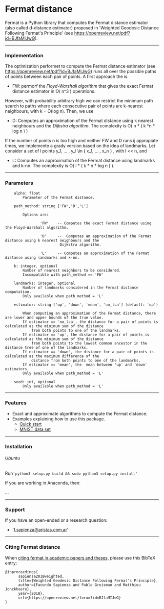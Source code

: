 # Fermat distance

Fermat is a Python library that computes the Fermat distance estimator (also called d-distance estimator) proposed in 'Weighted Geodesic Distance Following Fermat's Principle' (see https://openreview.net/pdf?id=BJfaMIJwG).

---
### Implementation

The optimization performet to compute the Fermat distance estimator (see https://openreview.net/pdf?id=BJfaMIJwG) runs all over the possible paths of points between each pair of points. A first approach the is

   * FW: permorf the _Floyd-Warshall algorithm_ that gives the exact Fermat distance estimator in O( n^3 ) operations.
   
However, with probability arbitrary high we can restrict the minimum path search to paths where each consecutive pair of points are k-nearest neighbours, with k = O(log n). Then, we use
   
   * D: Computes an approximation of the Fermat distance using k nearest neighbours and the _Dijkstra algorithm_. The complexity is O( n * ( k *n * log n ) )

If the number of points n is too high and neither FW and D runs ij appropiate times, we implemente a grady version based on the idea of landmarks. Let consider a set of l points y_1, ... , y_l \in { x_1, ... , x_n } , with l << n, and 

   * L: Computes an approximation of the Fermat distance using landmarks and k-nn. The complexity is O( l * ( k * n * log n ) ).

---
### Parameters

        alpha: float
            Parameter of the Fermat distance.
            
        path_method: string ['FW','D','L']
        
            Options are:

                    'FW'    -- Computes the exact Fermat distance using the Floyd-Warshall algorithm. 

                    'D'     --  Computes an approximation of the Fermat distance using k nearest neighbours and the
                             Dijkstra algorithm. 

                    'L'     -- Computes an approximation of the Fermat distance using landmarks and k-nn.

        k: integer, optional
            Number of nearest neighbors to be considered.
            Incompatible with path_method == 'FW'

        landmarks: integer, optional
            Number of landmarks considered in the Fermat distance computation.
            Only available when path_method = 'L'

        estimator: string ['up', 'down', 'mean', 'no_lca'] (default: 'up')
        
            When computing an approximation of the Fermat distance, there are lower and upper bounds of the true value.
            If estimator == 'no_lca', the distance for a pair of points is calculated as the minimum sum of the distance
                from both points to one of the landmarks.
            If estimator == 'up', the distance for a pair of points is calculated as the minimum sum of the distance
                from both points to the lowest common ancestor in the distance tree of one of the landmarks.
            If estimator == 'down', the distance for a pair of points is calculated as the maximum difference of the
                distance from both points to one of the landmarks.
            If estimator == 'mean', the  mean between 'up' and 'down' estimators.
            Only available when path_method = 'L'

        seed: int, optional
            Only available when path_method = 'L'

---
### Features

- Exact and approximate algorithms to compute the Fermat distance.
- Examples explaining how to use this package.
    * [Quick start] 
    * [MNIST data set]

---
### Installation

###### Ubuntu

Run`'python3 setup.py build && sudo python3 setup.py install'`

If you are working in Anaconda, then:

...

---
### Support

If you have an open-ended or a research question:
-  'f.sapienza@aristas.com.ar'

---
### Citing Fermat distance

When [citing fermat in academic papers and theses], please use this
BibTeX entry:

    @inproceedings{
          sapienza2018weighted,
          title={Weighted Geodesic Distance Following Fermat's Principle},
          author={Facundo Sapienza and Pablo Groisman and Matthieu Jonckheere},
          year={2018},
          url={https://openreview.net/forum?id=BJfaMIJwG}
    }

[Quick start]:https://github.com/facusapienza21/Fermat-distance/tree/master/examples
[citing fermat in academic papers and theses]:https://scholar.google.com/citations?user=yWj-T4oAAAAJ&hl=en#d=gs_md_cita-d&p=&u=%2Fcitations%3Fview_op%3Dview_citation%26hl%3Den%26user%3DyWj-T4oAAAAJ%26citation_for_view%3DyWj-T4oAAAAJ%3Au5HHmVD_uO8C%26tzom%3D180
[MNIST data set]: https://github.com/facusapienza21/Fermat-distance/blob/master/examples/MNIST_example.ipynb
